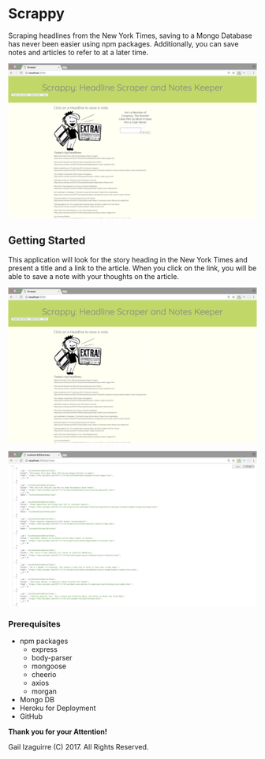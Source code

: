# Scrappy
Scraping headlines from the New York Times, saving to a Mongo Database has never been easier using npm packages.  Additionally, you can save notes and articles to refer to at a later time.  

![App](./public/css/img/addNote.png)


## Getting Started
This application will look for the story heading in the New York Times and present a title and a link to the article.  When you click on the link, you will be able to save a note with your thoughts on the article.  

![Home](./public/css/img/Home.png)

![Json](./public/css/img/json-articles.png)

### Prerequisites
* npm packages
  * express
  * body-parser
  * mongoose
  * cheerio
  * axios
  * morgan
* Mongo DB
* Heroku for Deployment
* GitHub

**Thank you for your Attention!**

Gail Izaguirre (C) 2017.  All Rights Reserved.

